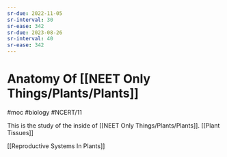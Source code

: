 ```yaml
---
sr-due: 2022-11-05
sr-interval: 30 
sr-ease: 342
sr-due: 2023-08-26
sr-interval: 40
sr-ease: 342
---
```

# Anatomy Of [[NEET Only Things/Plants/Plants]]
#moc #biology #NCERT/11 

This is the study of the inside of [[NEET Only Things/Plants/Plants]].
[[Plant Tissues]]

[[Reproductive Systems In Plants]]
